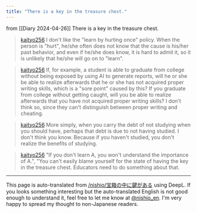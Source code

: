 ```yaml
---
title: "There is a key in the treasure chest."
---
```


from  [[Diary 2024-04-26]]
There is a key in the treasure chest.

> [kaityo256](https://twitter.com/kaityo256/status/1777013705739518434) I don't like the "learn by hurting once" policy. When the person is "hurt", he/she often does not know that the cause is his/her past behavior, and even if he/she does know, it is hard to admit it, so it is unlikely that he/she will go on to "learn".

> [kaityo256](https://twitter.com/kaityo256/status/1777014649390784674) If, for example, a student is able to graduate from college without being exposed by using AI to generate reports, will he or she be able to realize afterwards that he or she has not acquired proper writing skills, which is a "sore point" caused by this? If you graduate from college without getting caught, will you be able to realize afterwards that you have not acquired proper writing skills? I don't think so, since they can't distinguish between proper writing and cheating.

> [kaityo256](https://twitter.com/kaityo256/status/1777015178112205208) More simply, when you carry the debt of not studying when you should have, perhaps that debt is due to not having studied. I don't think you know. Because if you haven't studied, you don't realize the benefits of studying.

> [kaityo256](https://twitter.com/kaityo256/status/1777015803415843117) "If you don't learn A, you won't understand the importance of A.", "You can't easily blame yourself for the state of having the key in the treasure chest. Educators need to do something about that.


---
This page is auto-translated from [/nishio/宝箱の中に鍵がある](https://scrapbox.io/nishio/宝箱の中に鍵がある) using DeepL. If you looks something interesting but the auto-translated English is not good enough to understand it, feel free to let me know at [@nishio_en](https://twitter.com/nishio_en). I'm very happy to spread my thought to non-Japanese readers.